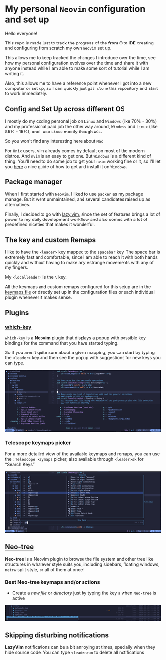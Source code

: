 # My personal `Neovim` configuration and set up

Hello everyone!

This repo is made just to track the progress of the **from O to IDE** creating and configuring from scratch
my own `neovim` set up.

This allows me to keep tracked the changes I introduce over the time, see how my personal configuration evolves over the time and share it with anyone instead while I am able to make some sort of tutorial while I am writing it.

Also, this allows me to have a reference point whenever I got into a new computer or set up, so I can quickly just `git clone` this repository and start to work immediately.

## Config and Set Up across different OS

I mostly do my coding personal job on `Linux` and `Windows` (like 70% - 30%) and my professional paid job the other way around, `Windows` and `Linux` (like 85% - 15%), and I use `Linux` mostly though `WSL`.

So you won't find any interesting here about `Mac`

For `Unix` users, vim already comes by default on most of the modern distros. And `nvim` is an easy to get one.
But `Windows` is a different kind of thing. You'll need to do some job to get your `nvim` working fine or it, so I'll let you [here](https://medium.com/nerd-for-tech/neovim-but-its-in-windows-f39f181afaf9) a nice guide of how to get and install it on `Windows`.

## Package manager

When I first started with `Neovim`, I liked to use `packer` as my package manage. But it went unmaintained, and several candidates raised up as alternatives.

Finally, I decided to go with [lazy.vim](https://github.com/folke/lazy.nvim), since the set of features brings a lot of power to my daily development workflow and also comes
with a lot of predefined niceties that makes it wonderful.

## The **<leader>** key and custom Remaps

I like to have the `<leader>` key mapped to the `spacebar` key.
The space bar is extremely fast and comfortable, since I am able to reach it with both hands quickly and without having to make any estrange movements with any of my fingers.

My `<localleader>` is the `\` key.

All the keymaps and custom remaps configured for this setup are in the [keymaps file](./lua/config/keymaps.lua)
or directly set up in the configuration files or each individual plugin whenever it makes sense.

## Plugins

### [which-key](https://github.com/folke/which-key.nvim)

`which-key` is a **Neovim** plugin that displays a popup with possible key bindings for the command that you have started typing.

So if you aren’t quite sure about a given mapping, you can start by typing the `<leader>` key and then see the popup with suggestions for new keys you can type.

![which key example](./assets/which-key-ex.png)

### Telescope keymaps picker

For a more detailed view of the available keymaps and remaps, you can use the `:Telescope keymaps` picker, also available through `<leader>sk` for “Search Keys”

![Telescope keymaps finder example](./assets/telescope-keymaps.png)

## [Neo-tree](https://github.com/nvim-neo-tree/neo-tree.nvim)

**Neo-tree** is a Neovim plugin to browse the file system and other tree like structures in whatever style suits you, including sidebars, floating windows, `netrw` split style, or all of them at once!

### Best **Neo-tree** keymaps and/or actions

- Create a *new file* or *directory* just by typing the key `a` when `Neo-tree` is active

![Create file or directory](./assets/nt-create-file-dir.png)



## Skipping disturbing notifications

**LazyVim** notifications can be a bit annoying at times, specially when they hide source code. You can type `<leader>un` to delete all notifications
